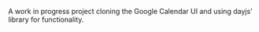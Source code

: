 A work in progress project cloning the Google Calendar UI and using dayjs' library for functionality.
